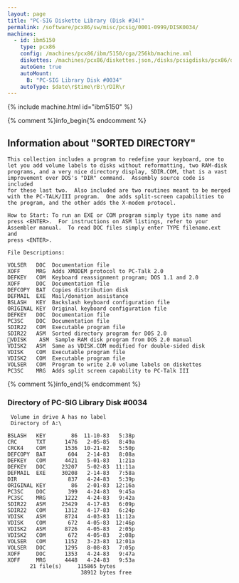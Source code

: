 ```yaml
---
layout: page
title: "PC-SIG Diskette Library (Disk #34)"
permalink: /software/pcx86/sw/misc/pcsig/0001-0999/DISK0034/
machines:
  - id: ibm5150
    type: pcx86
    config: /machines/pcx86/ibm/5150/cga/256kb/machine.xml
    diskettes: /machines/pcx86/diskettes.json,/disks/pcsigdisks/pcx86/diskettes.json
    autoGen: true
    autoMount:
      B: "PC-SIG Library Disk #0034"
    autoType: $date\r$time\rB:\rDIR\r
---
```


{% include machine.html id="ibm5150" %}

{% comment %}info_begin{% endcomment %}

## Information about "SORTED DIRECTORY"

    This collection includes a program to redefine your keyboard, one to
    let you add volume labels to disks without reformatting, two RAM-disk
    programs, and a very nice directory display, SDIR.COM, that is a vast
    improvement over DOS's "DIR" command.  Assembly source code is included
    for these last two.  Also included are two routines meant to be merged
    with the PC-TALK/III program.  One adds split-screen capabilities to
    the program, and the other adds the X-modem protocol.
    
    How to Start: To run an EXE or COM program simply type its name and
    press <ENTER>.  For instructions on ASM listings, refer to your
    Assembler manual.  To read DOC files simply enter TYPE filename.ext and
    press <ENTER>.
    
    File Descriptions:
    
    VOLSER   DOC  Documentation file
    XOFF     MRG  Adds XMODEM protocol to PC-Talk 2.0
    DEFKEY   COM  Keyboard reassignment program; DOS 1.1 and 2.0
    XOFF     DOC  Documentation file
    DEFCOPY  BAT  Copies distribution disk
    DEFMAIL  EXE  Mail/donation assistance
    BSLASH   KEY  Backslash keyboard configuration file
    ORIGINAL KEY  Original keyboard configuration file
    DEFKEY   DOC  Documentation file
    PC3SC    DOC  Documentation file
    SDIR22   COM  Executable program file
    SDIR22   ASM  Sorted directory program for DOS 2.0
    VDISK    ASM  Sample RAM disk program from DOS 2.0 manual
    VDISK2   ASM  Same as VDISK.COM modified for double-sided disk
    VDISK    COM  Executable program file
    VDISK2   COM  Executable program file
    VOLSER   COM  Program to write 2.0 volume labels on diskettes
    PC3SC    MRG  Adds split screen capability to PC-Talk III
{% comment %}info_end{% endcomment %}


### Directory of PC-SIG Library Disk #0034

     Volume in drive A has no label
     Directory of A:\

    BSLASH   KEY        86  11-10-83   5:38p
    CRC      TXT      1476   2-05-85   8:49a
    CRCK4    COM      1536  10-21-82   5:50p
    DEFCOPY  BAT       604   2-14-83   8:08a
    DEFKEY   COM      4421   5-01-83   1:21a
    DEFKEY   DOC     23207   5-02-83  11:11a
    DEFMAIL  EXE     30208   2-14-83   7:58a
    DIR                837   4-24-83   5:39p
    ORIGINAL KEY        86   2-01-83  12:16a
    PC3SC    DOC       399   4-24-83   9:45a
    PC3SC    MRG      1222   4-24-83   9:42a
    SDIR22   ASM     23429   4-17-83   6:09p
    SDIR22   COM      1312   4-17-83   6:24p
    VDISK    ASM      8724   4-03-83  11:12a
    VDISK    COM       672   4-05-83  12:46p
    VDISK2   ASM      8726   4-05-83   2:05p
    VDISK2   COM       672   4-05-83   2:08p
    VOLSER   COM      1152   3-23-83  12:01a
    VOLSER   DOC      1295   8-08-83   7:05p
    XOFF     DOC      1353   4-24-83   9:47a
    XOFF     MRG      4448   4-24-83   9:53a
           21 file(s)     115865 bytes
                           38912 bytes free

